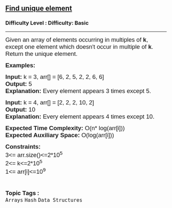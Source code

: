 <h2><a href="https://www.geeksforgeeks.org/problems/find-unique-element2632/1?page=1&sprint=478542d8f46eb6959432ff3e0b075a47&sortBy=submissions">Find unique element</a></h2><h3>Difficulty Level : Difficulty: Basic</h3><hr><div class="problems_problem_content__Xm_eO"><p><span style="font-size: 14pt;"><span style="font-family: arial,helvetica,sans-serif;">Given an array of elements occurring in multiples of <strong>k</strong>, except one element which doesn't occur in multiple of <strong>k</strong>. Return the unique element.</span></span></p>
<p><span style="font-size: 14pt;"><span style="font-family: arial,helvetica,sans-serif;"><strong>Examples:</strong></span></span></p>
<pre><span style="font-size: 14pt;"><span style="font-family: arial,helvetica,sans-serif;"><strong>Input: </strong>k = 3, arr[] = [6, 2, 5, 2, 2, 6, 6]
<strong>Output: </strong>5
<strong>Explanation: </strong>Every element appears 3 times except 5.</span></span></pre>
<pre><span style="font-size: 14pt;"><span style="font-family: arial,helvetica,sans-serif;"><strong>Input: </strong>k = 4, arr[] = [2, 2, 2, 10, 2]
<strong>Output: </strong>10
<strong>Explanation: </strong>Every element appears 4 times except 10.</span></span></pre>
<p><span style="font-size: 14pt;"><span style="font-family: arial,helvetica,sans-serif;"><strong>Expected Time Complexity:</strong> O(n* log(arr[i]))<br><strong>Expected Auxiliary Space:</strong> O(log(arr[i]))</span></span></p>
<p><span style="font-size: 14pt;"><span style="font-family: arial,helvetica,sans-serif;"><strong>Constraints:</strong><br>3&lt;= arr.size()&lt;=2*10<sup>5</sup><br>2&lt;= k&lt;=2*10<sup>5</sup><br>1&lt;= arr[i]&lt;=10<sup>9</sup></span></span></p></div><br><p><span style=font-size:18px><strong>Topic Tags : </strong><br><code>Arrays</code>&nbsp;<code>Hash</code>&nbsp;<code>Data Structures</code>&nbsp;